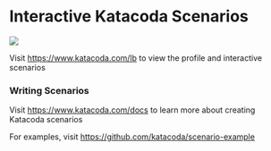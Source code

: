 # Interactive Katacoda Scenarios

[![](http://shields.katacoda.com/katacoda/lb/count.svg)](https://www.katacoda.com/lb "Get your profile on Katacoda.com")

Visit https://www.katacoda.com/lb to view the profile and interactive scenarios

### Writing Scenarios
Visit https://www.katacoda.com/docs to learn more about creating Katacoda scenarios

For examples, visit https://github.com/katacoda/scenario-example
